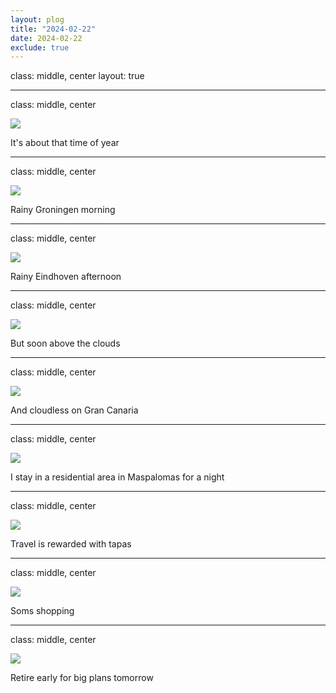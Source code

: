 ```yaml
---
layout: plog
title: "2024-02-22"
date: 2024-02-22
exclude: true
---
```


class: middle, center
layout: true

---

class: middle, center

<img class="plog-picture" src="{{ site.baseurl }}/img/plog/2024-02-22/01.jpg" />

It's about that time of year

---

class: middle, center

<img class="plog-picture" src="{{ site.baseurl }}/img/plog/2024-02-22/02.jpg" />

Rainy Groningen morning

---

class: middle, center

<img class="plog-picture" src="{{ site.baseurl }}/img/plog/2024-02-22/03.jpg" />

Rainy Eindhoven afternoon

---

class: middle, center

<img class="plog-picture" src="{{ site.baseurl }}/img/plog/2024-02-22/04.jpg" />

But soon above the clouds

---

class: middle, center

<img class="plog-picture" src="{{ site.baseurl }}/img/plog/2024-02-22/05.jpg" />

And cloudless on Gran Canaria

---

class: middle, center

<img class="plog-picture" src="{{ site.baseurl }}/img/plog/2024-02-22/06.jpg" />

I stay in a residential area in Maspalomas for a night

---

class: middle, center

<img class="plog-picture" src="{{ site.baseurl }}/img/plog/2024-02-22/07.jpg" />

Travel is rewarded with tapas

---

class: middle, center

<img class="plog-picture" src="{{ site.baseurl }}/img/plog/2024-02-22/08.jpg" />

Soms shopping

---

class: middle, center

<img class="plog-picture" src="{{ site.baseurl }}/img/plog/2024-02-22/09.jpg" />

Retire early for big plans tomorrow 


